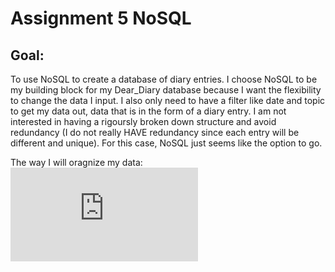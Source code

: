 # Assignment 5 NoSQL
## Goal: 
To use NoSQL to create a database of diary entries. 
I choose NoSQL to be my building block for my Dear_Diary database because I want the flexibility to change the data I input. I also only need to have a filter like date and topic to get my data out, data that is in the form of a diary entry. I am not interested in having a rigoursly broken down structure and avoid redundancy (I do not really HAVE redundancy since each entry will be different and unique). For this case, NoSQL just seems like the option to go. 

The way I will oragnize my data: 
![data structure Nosql schema](https://github.com/nourzein/Data_Structures/blob/master/week05/data_strcutures_NoSql_Schema.pdf)


